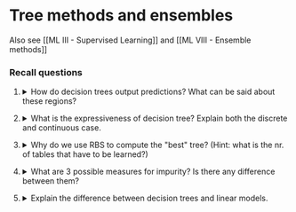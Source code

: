 # Tree methods and ensembles

Also see [[ML III - Supervised Learning]]  and [[ML VIII - Ensemble methods]]

### Recall questions

1. <details markdown=1><summary markdown="span"> How do decision trees output predictions? What can be said about these regions? </summary>

    \
	The ==feature space is split into non overlapping regions== and the prediction is the ==mean of the values in that region==. For simplicity reasons, we assume each ==region is a hyperrectangle==, so that we compute the total error with ==RSS==.

</details>

2. <details markdown=1><summary markdown="span"> What is the expressiveness of decision tree? Explain both the discrete and continuous case. </summary>

    \
	Discrete values: ==can easily express them as CNF== formulas.
	Continuous values: ==can approximate any function arbitrarily closely==, but with more precision the risk of overfitting increases. 

</details>

3. <details markdown=1><summary markdown="span"> Why do we use RBS to compute the "best" tree? (Hint: what is the nr. of tables that have to be learned?) </summary>

    \
	We use RBS to compute a ==greedy solution== to an otherwise ==NP-complete problem==. In fact, we have $2^{2^n}$ possible tables, and exploring all of them is infeasible.
    

</details>

4. <details markdown=1><summary markdown="span"> What are 3 possible measures for impurity? Is there any difference between them? </summary>

    \
	Three measures:
	- classification error rate: percentage of nodes with ==different label from the rest of the set in the current node==
	- gini index: variance across $K$ classes
	- entropy
    
	The gini index and entropy are preferred, ==as using classification error can lead to situation where the tree does not split further== even if it is the right thing to do.
	![](../../../static/BIG/tree1.png)
	
</details>

5. <details markdown=1><summary markdown="span"> Explain the difference between decision trees and linear models. </summary>

    \
	Ideally, ==linear models work better when there is a strong linear relationship between input and output==, while ==trees work better when there is a non linear relationship==.

</details>